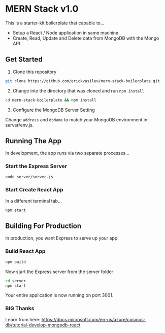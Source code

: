 # MERN Stack v1.0

This is a starter-kit boilerplate that capable to...

* Setup a React / Node application in same machine
* Create, Read, Update and Delete data from MongoDB with the Mongo API

## Get Started

1. Clone this repository

```bash
git clone https://github.com/erickvasilev/mern-stack-boilerplate.git
```

2. Change into the directory that was cloned and run `npm install`

```bash
cd mern-stack-boilerplate && npm install
```

3. Configure the MongoDB Server Setting

Change  `address` and `dbName` to match your MongoDB environment in: server/env.js.


## Running The App

In development, the app runs via two separate processes...

### Start the Express Server

```bash
node server/server.js
```

### Start Create React App

In a different terminal tab...

```bash
npm start
```

## Building For Production

In production, you want Express to serve up your app.

### Build React App

```bash
npm build
```

Now start the Express server from the server folder

```bash
cd server
npm start
```

Your entire application is now running on port 3001.

### BIG Thanks

Learn from here: https://docs.microsoft.com/en-us/azure/cosmos-db/tutorial-develop-mongodb-react